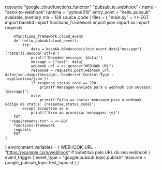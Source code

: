 resource "google_cloudfunctions_function" "pubsub_to_webhook" {
  name        = "send-to-webhook"
  runtime     = "python310"
  entry_point = "hello_pubsub"
  available_memory_mb = 128
  source_code {
    files = {
      "main.py" = <<-EOT
        import base64
        import functions_framework
        import json
        import os
        import requests

        @functions_framework.cloud_event
        def hello_pubsub(cloud_event):
            try:
                data = base64.b64decode(cloud_event.data["message"]["data"]).decode('utf-8')
                print(f'Decoded message: {data}')
                message = {"text": data}
                webhook_url = os.getenv("WEBHOOK_URL")
                response = requests.post(webhook_url, data=json.dumps(message), headers={'Content-Type': 'application/json'})
                if response.status_code == 200:
                    print(f'Mensagem enviada para o webhook com sucesso: {message}')
                else:
                    print(f'Falha ao enviar mensagem para o webhook. Código de status: {response.status_code}')
            except Exception as e:
                print(f'Erro ao processar mensagem: {e}')
        EOT
      "requirements.txt" = <<-EOT
        functions-framework
        requests
        EOT
    }
  }
  environment_variables = {
    WEBHOOK_URL = "https://example.com/webhook"  # Substitua pelo URL do seu webhook
  }
  event_trigger {
    event_type = "google.pubsub.topic.publish"
    resource   = google_pubsub_topic.test_topic.id
  }
}
